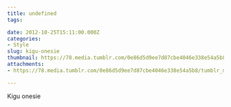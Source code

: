 ```yaml
---
title: undefined
tags:

date: 2012-10-25T15:11:00.000Z
categories:
- Style
slug: kigu-onesie
thumbnail: https://78.media.tumblr.com/0e86d5d9ee7d87cbe4046e338e54a5b8/tumblr_mcgfjcbevQ1rhrm24o1_r1_1280.jpg
attachments:
- https://78.media.tumblr.com/0e86d5d9ee7d87cbe4046e338e54a5b8/tumblr_mcgfjcbevQ1rhrm24o1_r1_1280.jpg

---
```


Kigu onesie
